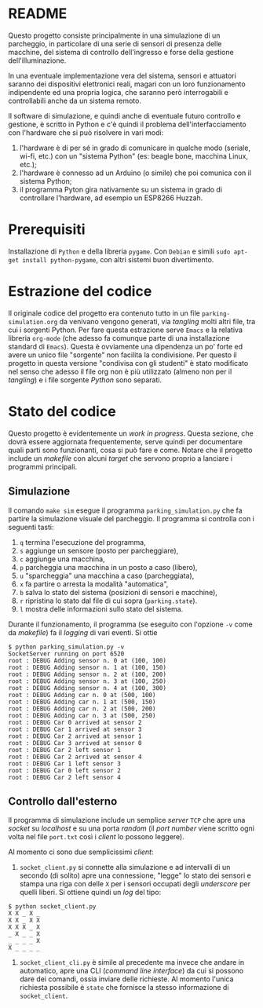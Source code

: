 README
======

Questo progetto consiste principalmente in una simulazione di un
parcheggio, in particolare di una serie di sensori di presenza delle
macchine, del sistema di controllo dell'ingresso e forse della gestione
dell'illuminazione.

In una eventuale implementazione vera del sistema, sensori e attuatori
saranno dei dispositivi elettronici reali, magari con un loro
funzionamento indipendente ed una propria logica, che saranno però
interrogabili e controllabili anche da un sistema remoto.

Il software di simulazione, e quindi anche di eventuale futuro controllo
e gestione, è scritto in Python e c'è quindi il problema
dell'interfacciamento con l'hardware che si può risolvere in vari modi:

1.  l'hardware è di per sé in grado di comunicare in qualche modo
    (seriale, wi-fi, etc.) con un "sistema Python" (es: beagle bone,
    macchina Linux, etc.);
2.  l'hardware è connesso ad un Arduino (o simile) che poi comunica con
    il sistema Python;
3.  il programma Pyton gira nativamente su un sistema in grado di
    controllare l'hardware, ad esempio un ESP8266 Huzzah.

Prerequisiti
============

Installazione di `Python` e della libreria `pygame`. Con `Debian` e
simili `sudo apt-get install python-pygame`, con altri sistemi buon
divertimento.

Estrazione del codice
=====================

Il originale codice del progetto era contenuto tutto in un file
`parking-simulation.org` da venivano vengono generati, via *tangling*
molti altri file, tra cui i sorgenti Python. Per fare questa
estrazione serve `Emacs` e la relativa libreria `org-mode` (che adesso
fa comunque parte di una installazione standard di `Emacs`). Questa è
ovviamente una dipendenza un po' forte ed avere un unico file
"sorgente" non facilita la condivisione.  Per questo il progetto in
questa versione "condivisa con gli studenti" è stato modificato nel
senso che adesso il file org non è più utilizzato (almeno non per il
*tangling*) e i file sorgente *Python* sono separati.

Stato del codice
================

Questo progetto è evidentemente un *work in progress*.  Questa
sezione, che dovrà essere aggiornata frequentemente, serve quindi per
documentare quali parti sono funzionanti, cosa si può fare e
come. Notare che il progetto include un *makefile* con alcuni *target*
che servono proprio a lanciare i programmi principali.

Simulazione
-----------

Il comando `make sim` esegue il programma `parking_simulation.py` che fa
partire la simulazione visuale del parcheggio. Il programma si controlla
con i seguenti tasti:

1.  `q` termina l'esecuzione del programma,
2.  `s` aggiunge un sensore (posto per parcheggiare),
3.  `c` aggiunge una macchina,
4.  `p` parcheggia una macchina in un posto a caso (libero),
5.  `u` "sparcheggia" una macchina a caso (parcheggiata),
6.  `x` fa partire o arresta la modalità "automatica",
7.  `b` salva lo stato del sistema (posizioni di sensori e macchine),
8.  `r` ripristina lo stato dal file di cui sopra (`parking.state`).
9.  `l` mostra delle informazioni sullo stato del sistema.

Durante il funzionamento, il programma (se eseguito con l'opzione `-v`
come da *makefile*) fa il *logging* di vari eventi. Si ottie

``` {.example}
$ python parking_simulation.py -v
SocketServer running on port 6520
root : DEBUG Adding sensor n. 0 at (100, 100)
root : DEBUG Adding sensor n. 1 at (100, 150)
root : DEBUG Adding sensor n. 2 at (100, 200)
root : DEBUG Adding sensor n. 3 at (100, 250)
root : DEBUG Adding sensor n. 4 at (100, 300)
root : DEBUG Adding car n. 0 at (500, 100)
root : DEBUG Adding car n. 1 at (500, 150)
root : DEBUG Adding car n. 2 at (500, 200)
root : DEBUG Adding car n. 3 at (500, 250)
root : DEBUG Car 0 arrived at sensor 2
root : DEBUG Car 1 arrived at sensor 3
root : DEBUG Car 2 arrived at sensor 1
root : DEBUG Car 3 arrived at sensor 0
root : DEBUG Car 2 left sensor 1
root : DEBUG Car 2 arrived at sensor 4
root : DEBUG Car 1 left sensor 3
root : DEBUG Car 0 left sensor 2
root : DEBUG Car 2 left sensor 4
```

Controllo dall'esterno
----------------------

Il programma di simulazione include un semplice *server* `TCP` che apre
una *socket* su *localhost* e su una porta *random* (il *port number*
viene scritto ogni volta nel file `port.txt` così i *client* lo possono
leggere).

Al momento ci sono due semplicissimi *client*:

1.  `socket_client.py` si connette alla simulazione e ad intervalli di
    un secondo (di solito) apre una connessione, "legge" lo stato dei
    sensori e stampa una riga con delle `X` per i sensori occupati degli
    *underscore* per quelli liberi. Si ottiene quindi un *log* del tipo:

``` {.example}
$ python socket_client.py
X X _ X _
X X _ X X
X X X _ X
_ X _ _ X
_ _ _ _ X
X _ _ _ _
```

1.  `socket_client_cli.py` è simile al precedente ma invece che andare
    in automatico, apre una CLI (*command line interface*) da cui si
    possono dare dei comandi, ossia inviare delle richieste. Al momento
    l'unica richiesta possibile è `state` che fornisce la stesso
    informazione di `socket_client`.
